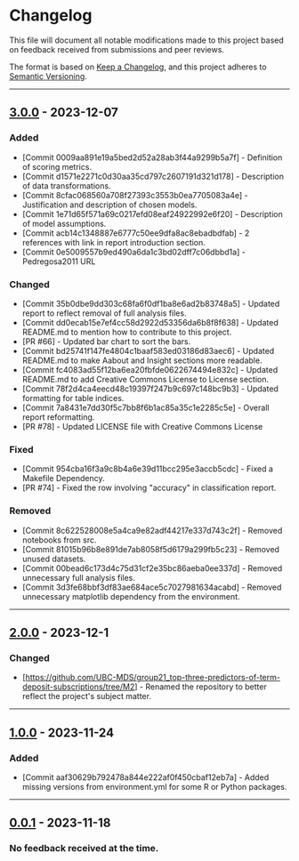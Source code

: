 # Changelog

This file will document all notable modifications made to this project based on feedback received from submissions and peer reviews.

The format is based on [Keep a Changelog](https://keepachangelog.com/en/1.1.0/), and this project adheres to [Semantic Versioning](https://semver.org/spec/v2.0.0.html).

------------------------------------------------------------------------

## [3.0.0](https://github.com/UBC-MDS/group21_top-three-predictors-of-term-deposit-subscriptions/compare/M3...HEAD) - 2023-12-07

### Added

-   [Commit 0009aa891e19a5bed2d52a28ab3f44a9299b5a7f] - Definition of scoring metrics.
-   [Commit d1571e2271c0d30aa35cd797c2607191d321d178] - Description of data transformations.
-   [Commit 8cfac068560a708f27393c3553b0ea7705083a4e] - Justification and description of chosen models.
-   [Commit 1e71d65f571a69c0217efd08eaf24922992e6f20] - Description of model assumptions.
-   [Commit acb14c1348887e6777c50ee9dfa8ac8ebadbdfab] - 2 references with link in report introduction section.
-   [Commit 0e5009557b9ed490a6da1c3bd02dff7c06dbbd1a] - Pedregosa2011 URL

### Changed

-   [Commit 35b0dbe9dd303c68fa6f0df1ba8e6ad2b83748a5] - Updated report to reflect removal of full analysis files.
-   [Commit dd0ecab15e7ef4cc58d2922d53356da6b8f8f638] - Updated README.md to mention how to contribute to this project.
-   [PR #66] - Updated bar chart to sort the bars.
-   [Commit bd25741f147fe4804c1baaf583ed03186d83aec6] - Updated README.md to make Aabout and Insight sections more readable.
-   [Commit fc4083ad55f12ba6ea20fbfde0622674494e832c] - Updated README.md to add Creative Commons License to License section.
-   [Commit 78f2d4ca4eecd48c19397f247b9c697c148bc9b3] - Updated formatting for table indices.
-   [Commit 7a8431e7dd30f5c7bb8f6b1ac85a35c1e2285c5e] - Overall report reformatting.
-   [PR #78] - Updated LICENSE file with Creative Commons License

### Fixed

-   [Commit 954cba16f3a9c8b4a6e39d11bcc295e3accb5cdc] - Fixed a Makefile Dependency.
-   [PR #74] - Fixed the row involving "accuracy" in classification report.

### Removed

-   [Commit 8c622528008e5a4ca9e82adf44217e337d743c2f] - Removed notebooks from src.
-   [Commit 81015b96b8e891de7ab8058f5d6179a299fb5c23] - Removed unused datasets.
-   [Commit 00bead6c173d4c75d31cf2e35bc86aeba0ee337d] - Removed unnecessary full analysis files.
-   [Commit 3d3fe68bbf3df83ae684ace5c7027981634acabd] - Removed unnecessary matplotlib dependency from the environment.

------------------------------------------------------------------------

## [2.0.0](https://github.com/UBC-MDS/group21_top-three-predictors-of-term-deposit-subscriptions/compare/M2...M3) - 2023-12-1

### Changed

-   [<https://github.com/UBC-MDS/group21_top-three-predictors-of-term-deposit-subscriptions/tree/M2>] - Renamed the repository to better reflect the project's subject matter.

------------------------------------------------------------------------

## [1.0.0](https://github.com/UBC-MDS/group21_top-three-predictors-of-term-deposit-subscriptions/compare/M1...M2) - 2023-11-24

### Added

-   [Commit aaf30629b792478a844e222af0f450cbaf12eb7a] - Added missing versions from environment.yml for some R or Python packages.

------------------------------------------------------------------------

## [0.0.1](https://github.com/UBC-MDS/group21_top-three-predictors-of-term-deposit-subscriptions/tree/M1) - 2023-11-18

### No feedback received at the time.
